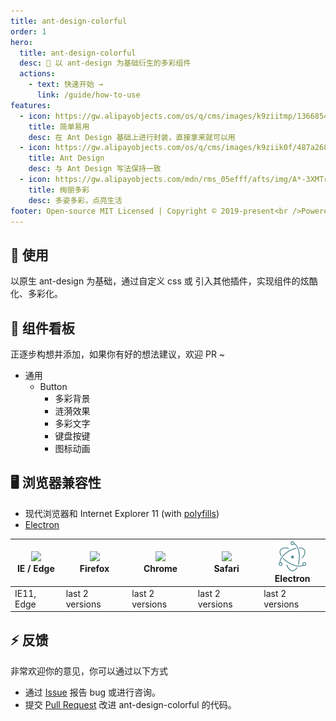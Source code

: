 ```yaml
---
title: ant-design-colorful
order: 1
hero:
  title: ant-design-colorful
  desc: 🌈 以 ant-design 为基础衍生的多彩组件
  actions:
    - text: 快速开始 →
      link: /guide/how-to-use
features:
  - icon: https://gw.alipayobjects.com/os/q/cms/images/k9ziitmp/13668549-b393-42a2-97c3-a6365ba87ac2_w96_h96.png
    title: 简单易用
    desc: 在 Ant Design 基础上进行封装，直接拿来就可以用
  - icon: https://gw.alipayobjects.com/os/q/cms/images/k9ziik0f/487a2685-8f68-4c34-824f-e34c171d0dfd_w96_h96.png
    title: Ant Design
    desc: 与 Ant Design 写法保持一致
  - icon: https://gw.alipayobjects.com/mdn/rms_05efff/afts/img/A*-3XMTrwP85wAAAAAAAAAAABkARQnAQ
    title: 绚丽多彩
    desc: 多姿多彩，点亮生活
footer: Open-source MIT Licensed | Copyright © 2019-present<br />Powered by xrkffgg
---
```


## 📍 使用

以原生 ant-design 为基础，通过自定义 css 或 引入其他插件，实现组件的炫酷化、多彩化。

## 📐 组件看板

正逐步构想并添加，如果你有好的想法建议，欢迎 PR ~

- 通用
  - Button
    - 多彩背景
    - 涟漪效果
    - 多彩文字
    - 键盘按键
    - 图标动画

## 🖥 浏览器兼容性

- 现代浏览器和 Internet Explorer 11 (with [polyfills](https://stackoverflow.com/questions/57020976/polyfills-in-2019-for-ie11))
- [Electron](https://www.electronjs.org/)

| ![](https://raw.githubusercontent.com/alrra/browser-logos/master/src/edge/edge_48x48.png)<br>IE / Edge | ![](https://raw.githubusercontent.com/alrra/browser-logos/master/src/firefox/firefox_48x48.png)<br>Firefox | ![](https://raw.githubusercontent.com/alrra/browser-logos/master/src/chrome/chrome_48x48.png)<br>Chrome | ![](https://raw.githubusercontent.com/alrra/browser-logos/master/src/safari/safari_48x48.png)<br>Safari | ![](https://raw.githubusercontent.com/alrra/browser-logos/master/src/electron/electron_48x48.png)<br>Electron |
| ------------------------------------------------------------------------------------------------------ | ---------------------------------------------------------------------------------------------------------- | ------------------------------------------------------------------------------------------------------- | ------------------------------------------------------------------------------------------------------- | ------------------------------------------------------------------------------------------------------------- |
| IE11, Edge                                                                                             | last 2 versions                                                                                            | last 2 versions                                                                                         | last 2 versions                                                                                         | last 2 versions                                                                                               |

## ⚡ 反馈

非常欢迎你的意见，你可以通过以下方式

- 通过 [Issue](https://github.com/xrkffgg/ant-design-colorful/issues) 报告 bug 或进行咨询。
- 提交 [Pull Request](https://github.com/xrkffgg/ant-design-colorful/pulls) 改进 ant-design-colorful 的代码。
